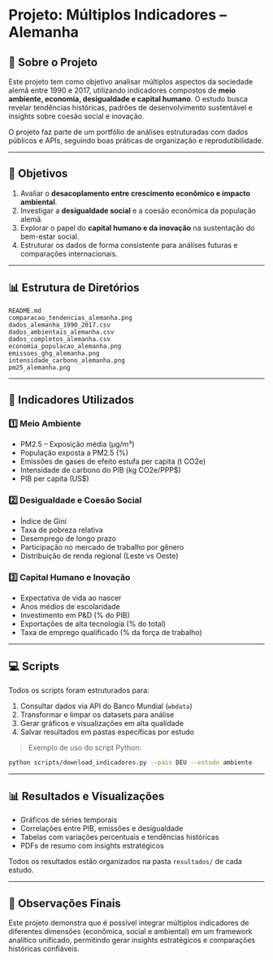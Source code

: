 
# Projeto: Múltiplos Indicadores – Alemanha

## 📌 Sobre o Projeto

Este projeto tem como objetivo analisar múltiplos aspectos da sociedade alemã entre 1990 e 2017, utilizando indicadores compostos de **meio ambiente, economia, desigualdade e capital humano**. O estudo busca revelar tendências históricas, padrões de desenvolvimento sustentável e insights sobre coesão social e inovação.

O projeto faz parte de um portfólio de análises estruturadas com dados públicos e APIs, seguindo boas práticas de organização e reprodutibilidade.

---

## 🎯 Objetivos

1. Avaliar o **desacoplamento entre crescimento econômico e impacto ambiental**.
2. Investigar a **desigualdade social** e a coesão econômica da população alemã.
3. Explorar o papel do **capital humano e da inovação** na sustentação do bem-estar social.
4. Estruturar os dados de forma consistente para análises futuras e comparações internacionais.

---

## 📊 Estrutura de Diretórios
```
README.md
comparacao_tendencias_alemanha.png
dados_alemanha_1990_2017.csv
dados_ambientais_alemanha.csv
dados_completos_alemanha.csv
economia_populacao_alemanha.png
emissoes_ghg_alemanha.png
intensidade_carbono_alemanha.png
pm25_alemanha.png
```

---

## 📂 Indicadores Utilizados

### 1️⃣ Meio Ambiente
- PM2.5 – Exposição média (μg/m³)
- População exposta a PM2.5 (%)
- Emissões de gases de efeito estufa per capita (t CO2e)
- Intensidade de carbono do PIB (kg CO2e/PPP$)
- PIB per capita (US$)

### 2️⃣ Desigualdade e Coesão Social
- Índice de Gini
- Taxa de pobreza relativa
- Desemprego de longo prazo
- Participação no mercado de trabalho por gênero
- Distribuição de renda regional (Leste vs Oeste)

### 3️⃣ Capital Humano e Inovação
- Expectativa de vida ao nascer
- Anos médios de escolaridade
- Investimento em P&D (% do PIB)
- Exportações de alta tecnologia (% do total)
- Taxa de emprego qualificado (% da força de trabalho)

---

## 💻 Scripts

Todos os scripts foram estruturados para:

1. Consultar dados via API do Banco Mundial (`wbdata`)
2. Transformar e limpar os datasets para análise
3. Gerar gráficos e visualizações em alta qualidade
4. Salvar resultados em pastas específicas por estudo

> Exemplo de uso do script Python:
```bash
python scripts/download_indicadores.py --pais DEU --estudo ambiente
```

---

## 📊 Resultados e Visualizações

- Gráficos de séries temporais
- Correlações entre PIB, emissões e desigualdade
- Tabelas com variações percentuais e tendências históricas
- PDFs de resumo com insights estratégicos

Todos os resultados estão organizados na pasta `resultados/` de cada estudo.

---

## 📝 Observações Finais

Este projeto demonstra que é possível integrar múltiplos indicadores de diferentes dimensões (econômica, social e ambiental) em um framework analítico unificado, permitindo gerar insights estratégicos e comparações históricas confiáveis.
